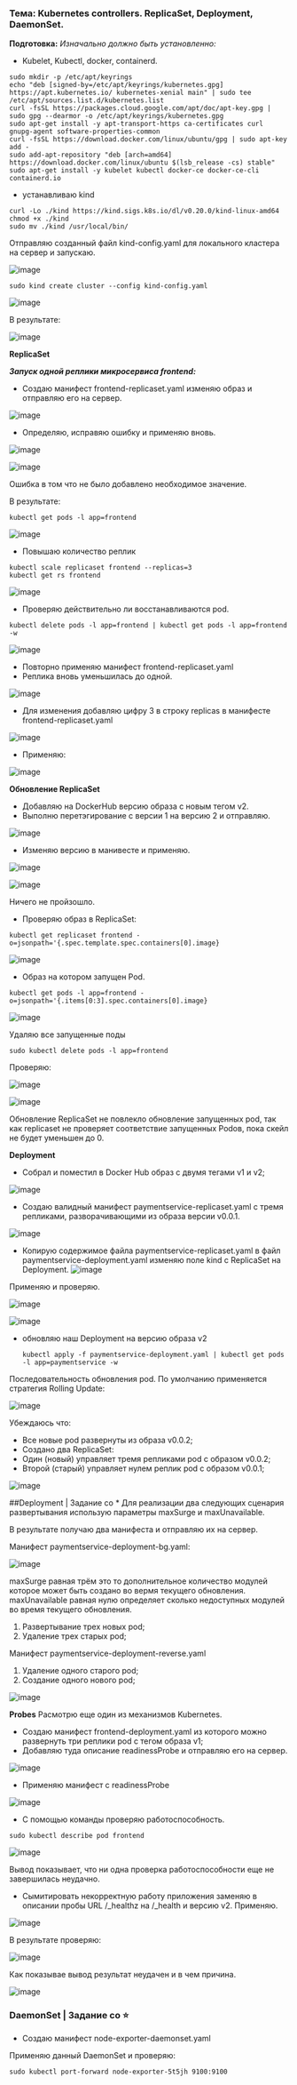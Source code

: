 ### Тема: Kubernetes controllers. ReplicaSet, Deployment, DaemonSet.

__Подготовка:__
_Изначально должно быть установленно:_

- Kubelet, Kubectl, docker, containerd.

```
sudo mkdir -p /etc/apt/keyrings
echo "deb [signed-by=/etc/apt/keyrings/kubernetes.gpg] https://apt.kubernetes.io/ kubernetes-xenial main" | sudo tee /etc/apt/sources.list.d/kubernetes.list
curl -fsSL https://packages.cloud.google.com/apt/doc/apt-key.gpg | sudo gpg --dearmor -o /etc/apt/keyrings/kubernetes.gpg
sudo apt-get install -y apt-transport-https ca-certificates curl gnupg-agent software-properties-common
curl -fsSL https://download.docker.com/linux/ubuntu/gpg | sudo apt-key add -
sudo add-apt-repository "deb [arch=amd64] https://download.docker.com/linux/ubuntu $(lsb_release -cs) stable"
sudo apt-get install -y kubelet kubectl docker-ce docker-ce-cli containerd.io
```
- устанавливаю kind
```
curl -Lo ./kind https://kind.sigs.k8s.io/dl/v0.20.0/kind-linux-amd64
chmod +x ./kind 
sudo mv ./kind /usr/local/bin/
```
Отправляю созданный файл kind-config.yaml для локального кластера на сервер и запускаю.

![image](https://github.com/otus-kuber-2023-10/zagretdinov-d_platform/assets/85208391/879932f9-7dd1-4c3e-9477-673d0a82a057)

```
sudo kind create cluster --config kind-config.yaml
```

![image](https://github.com/otus-kuber-2023-10/zagretdinov-d_platform/assets/85208391/47e3fc92-688f-4628-ad28-7e8cad236036)

В результате:

![image](https://github.com/otus-kuber-2023-10/zagretdinov-d_platform/assets/85208391/68c91dc5-dafc-4079-9967-6eeb61fb671c)

__ReplicaSet__

___Запуск одной реплики микросервиса frontend:___
- Создаю манифест frontend-replicaset.yaml изменяю образ и отправляю его на сервер.

![image](https://github.com/otus-kuber-2023-10/zagretdinov-d_platform/assets/85208391/760599bc-32d0-4f49-999e-0f72a6d4b2e3)

- Определяю, исправяю ошибку и применяю вновь.
  
![image](https://github.com/otus-kuber-2023-10/zagretdinov-d_platform/assets/85208391/ccf0c8de-c110-4ff5-be6b-cb4c08ac77a9)

![image](https://github.com/otus-kuber-2023-10/zagretdinov-d_platform/assets/85208391/9a6bd0ff-5ada-405f-b081-d17364f56871)

Ошибка в том что не было добавлено необходимое значение.

В результате:
```
kubectl get pods -l app=frontend
```

![image](https://github.com/otus-kuber-2023-10/zagretdinov-d_platform/assets/85208391/5810f7c9-5810-4d4a-bf2e-eca0911b4759)

- Повышаю количество реплик
```
kubectl scale replicaset frontend --replicas=3
kubectl get rs frontend
```

![image](https://github.com/otus-kuber-2023-10/zagretdinov-d_platform/assets/85208391/331f8920-2358-412d-9199-e745e0f82acd)

- Проверяю действительно ли восстанавливаются pod.
```
kubectl delete pods -l app=frontend | kubectl get pods -l app=frontend -w
```

![image](https://github.com/otus-kuber-2023-10/zagretdinov-d_platform/assets/85208391/54de40e4-6380-4e89-aa13-a698b8a4a3e9)

- Повторно применяю манифест frontend-replicaset.yaml
- Реплика вновь уменьшилась до одной.

![image](https://github.com/otus-kuber-2023-10/zagretdinov-d_platform/assets/85208391/0bdbd2d9-23d6-4f6d-9953-56876f672b31)

- Для изменения добавляю цифру 3 в строку replicas в манифесте frontend-replicaset.yaml

![image](https://github.com/otus-kuber-2023-10/zagretdinov-d_platform/assets/85208391/4f35bd1e-f69d-43a4-aad8-7385ce364971)

- Применяю:

![image](https://github.com/otus-kuber-2023-10/zagretdinov-d_platform/assets/85208391/7a0310e1-6fac-460c-a95b-aaea1ca216a2)


__Обновление ReplicaSet__
- Добавляю на DockerHub версию образа с новым тегом v2.
- Выполню перетэгирование с версии 1 на версию 2 и отправляю.

![image](https://github.com/otus-kuber-2023-10/zagretdinov-d_platform/assets/85208391/77acb793-bbb7-4c1d-9598-cd6776853f70)

- Изменяю версию в манивесте и применяю.  

![image](https://github.com/otus-kuber-2023-10/zagretdinov-d_platform/assets/85208391/0a227749-45a9-4635-b28e-0969378182d6)


![image](https://github.com/otus-kuber-2023-10/zagretdinov-d_platform/assets/85208391/2c4b9ee9-def9-45d5-abba-77fd9cb9cb11)

Ничего не пройзошло.

- Проверяю образ в ReplicaSet:
```
kubectl get replicaset frontend -o=jsonpath='{.spec.template.spec.containers[0].image}
```

![image](https://github.com/otus-kuber-2023-10/zagretdinov-d_platform/assets/85208391/41194a31-6b4c-49be-97a9-c76771669402)

- Образ на котором запущен Pod.
```
kubectl get pods -l app=frontend -o=jsonpath='{.items[0:3].spec.containers[0].image}
```

![image](https://github.com/otus-kuber-2023-10/zagretdinov-d_platform/assets/85208391/11f8e929-742b-4055-82e2-f6c06f5e31fd)

Удаляю все запущенные поды
```
sudo kubectl delete pods -l app=frontend
```
Проверяю:

![image](https://github.com/otus-kuber-2023-10/zagretdinov-d_platform/assets/85208391/cfa81d74-5f05-4604-8e89-59bb87ed4272)

![image](https://github.com/otus-kuber-2023-10/zagretdinov-d_platform/assets/85208391/886ead22-87df-4b2a-bd96-d1ec0e711a9e)


Обновление ReplicaSet не повлекло обновление запущенных pod, так как replicaset не проверяет соответствие запущенных Podов, пока скейл не будет уменьшен до 0.

__Deployment__

- Собрал и поместил в Docker Hub образ с двумя тегами v1 и v2;

![image](https://github.com/otus-kuber-2023-10/zagretdinov-d_platform/assets/85208391/bdb23a57-a2cc-43f6-b5ed-aa3164bc93d0)

- Создаю валидный манифест paymentservice-replicaset.yaml с тремя репликами, разворачивающими из образа версии v0.0.1.

![image](https://github.com/otus-kuber-2023-10/zagretdinov-d_platform/assets/85208391/67b95483-68e1-48c5-b407-4f480615952a)

- Копирую содержимое файла paymentservice-replicaset.yaml в файл paymentservice-deployment.yaml изменяю поле kind с ReplicaSet на Deployment.
![image](https://github.com/otus-kuber-2023-10/zagretdinov-d_platform/assets/85208391/362dff76-e03b-4fbd-9f5f-d4d168ac6e0b)

Применяю и проверяю.

![image](https://github.com/otus-kuber-2023-10/zagretdinov-d_platform/assets/85208391/0033d698-7c82-4246-a49e-e288e96fa35b)

![image](https://github.com/otus-kuber-2023-10/zagretdinov-d_platform/assets/85208391/ae8ff6e7-eb6b-459c-8d0e-7b0801e8dc7c)

- обновляю наш Deployment на версию образа v2
  ```
  kubectl apply -f paymentservice-deployment.yaml | kubectl get pods -l app=paymentservice -w
  ```
Последовательность обновления pod. По умолчанию применяется стратегия Rolling Update:
  
![image](https://github.com/otus-kuber-2023-10/zagretdinov-d_platform/assets/85208391/7c3f126a-4018-404a-967b-1d375acb7eeb)

Убеждаюсь что:
- Все новые pod развернуты из образа v0.0.2;
- Создано два ReplicaSet:
- Один (новый) управляет тремя репликами pod с образом v0.0.2;
- Второй (старый) управляет нулем реплик pod с образом v0.0.1;

![image](https://github.com/otus-kuber-2023-10/zagretdinov-d_platform/assets/85208391/7e3d5ad0-91b5-4523-97d1-ed09bb243f79)


##Deployment | Задание со *
Для реализации два следующих сценария развертывания использую параметры maxSurge и maxUnavailable.

В результате получаю два манифеста и отправляю их на сервер.

Манифест paymentservice-deployment-bg.yaml:

![image](https://github.com/otus-kuber-2023-10/zagretdinov-d_platform/assets/85208391/2edd178a-efa3-446d-a6de-ec7c3adbf3b4)

maxSurge равная трём это то дополнительное количество модулей которое может быть создано во вермя текущего обновления.
maxUnavailable равная нулю определяет сколько недоступных модулей во время текущего обновления. 
1. Развертывание трех новых pod;
2. Удаление трех старых pod;

Манифест paymentservice-deployment-reverse.yaml

1. Удаление одного старого pod;
2. Создание одного нового pod;

![image](https://github.com/otus-kuber-2023-10/zagretdinov-d_platform/assets/85208391/bdf5d5f5-0da8-4711-bfdb-dc54805e3db2)


__Probes__
Расмотрю еще один из механизмов Kubernetes.
- Создаю манифест frontend-deployment.yaml из которого можно развернуть три реплики pod с тегом образа v1;
- Добавляю туда описание readinessProbe и отправляю его на сервер.

![image](https://github.com/otus-kuber-2023-10/zagretdinov-d_platform/assets/85208391/b0e18e17-1c5a-4848-abcf-730df792cb57)

- Применяю манифест с readinessProbe

![image](https://github.com/otus-kuber-2023-10/zagretdinov-d_platform/assets/85208391/fbbd35e0-2a35-40c1-bef5-9b0e5f274a56)

- С помощью команды проверяю работоспособность.

```
sudo kubectl describe pod frontend
```

![image](https://github.com/otus-kuber-2023-10/zagretdinov-d_platform/assets/85208391/f47fefa7-858b-4609-83c4-c99ea62b5468)

Вывод показывает, что ни одна проверка работоспособности еще не завершилась неудачно.

- Сымитировать некорректную работу приложения заменяю в описании пробы URL /_healthz на /_health и версию v2. Применяю.

![image](https://github.com/otus-kuber-2023-10/zagretdinov-d_platform/assets/85208391/86798799-e468-4dcb-b567-79ec4a775379)

В результате  проверяю:

![image](https://github.com/otus-kuber-2023-10/zagretdinov-d_platform/assets/85208391/b5ba0a2e-9ab8-4227-b8db-d0766215f708)

Как показывае вывод результат неудачен и в чем причина.

![image](https://github.com/otus-kuber-2023-10/zagretdinov-d_platform/assets/85208391/a13a0cc6-11ab-45fb-83af-15b5d4e0d15c)

### DaemonSet | Задание со ⭐️

- Создаю манифест node-exporter-daemonset.yaml

Применяю данный DaemonSet и проверяю: 
```
sudo kubectl port-forward node-exporter-5t5jh 9100:9100
```













